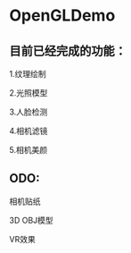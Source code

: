 # OpenGLDemo

## 目前已经完成的功能：  

1.纹理绘制  

2.光照模型  

3.人脸检测  

4.相机滤镜  

5.相机美颜    

## ODO:  

相机贴纸  

3D OBJ模型  

VR效果
